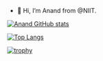 - 👋 Hi, I’m Anand from @NIIT.

[![Anand GitHub stats](https://github-readme-stats.vercel.app/api?username=NIIT-Anand&show_icons=true)](https://github.com/NIIT-Anand/github-readme-stats) 

[![Top Langs](https://github-readme-stats.vercel.app/api/top-langs/?username=NIIT-Anand&layout=compact)](https://github.com/NIIT-Anand/github-readme-stats)

[![trophy](https://github-profile-trophy.vercel.app/?username=NIIT-Anand)](https://github.com/NIIT-Anand/github-profile-trophy)
